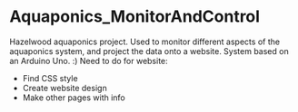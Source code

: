 # Aquaponics_MonitorAndControl
Hazelwood aquaponics project. Used to monitor different aspects of the aquaponics system, and project the data onto a website. System based on an Arduino Uno. :)
Need to do for website:
*  Find CSS style
*  Create website design 
*  Make other pages with info 
